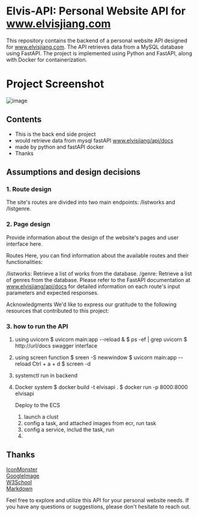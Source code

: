 # Elvis-API: Personal Website API for www.elvisjiang.com
This repository contains the backend of a personal website API designed for www.elvisjiang.com. The API retrieves data from a MySQL database using FastAPI. The project is implemented using Python and FastAPI, along with Docker for containerization.

# Project Screenshot
![image](https://github.com/jiangc7/Elvis-API/assets/118397495/6ad7b3ef-c111-40a0-91e6-b9a025bf71ed)

## Contents  

- This is the back end side project
- would retrieve data from mysql  fastAPI www.elvisjiang/api/docs
- made by python and fastAPI docker
- Thanks




## Assumptions and design decisions

### 1. Route design


The site's routes are divided into two main endpoints: /listworks and /listgenre.


### 2. Page design

Provide information about the design of the website's pages and user interface here.

Routes
Here, you can find information about the available routes and their functionalities:

/listworks: Retrieve a list of works from the database.
/genre: Retrieve a list of genres from the database.
Please refer to the FastAPI documentation at www.elvisjiang/api/docs for detailed information on each route's input parameters and expected responses.

Acknowledgments
We'd like to express our gratitude to the following resources that contributed to this project:

### 3. how to run the API
1. using uvicorn
   $ uvicorn main:app --reload &
   $ ps -ef | grep uvicorn
   $ http://url/docs
     swagger interface
3. using screen function
   $ sreen -S newwindow
   $ uvicorn main:app --reload
   Ctrl + a + d
   $ screen -d
4. systemctl run in backend
5. Docker system
   $ docker build -t elvisapi .
   $ docker run -p 8000:8000 elvisapi

   Deploy to the ECS
   1. launch a clust
   2. config a task, and attached images from ecr, run task
   3. config a service, includ the task, run
   4. 
   


## Thanks

[IconMonster](https://getbootstrap.com/)  
[GoogleImage](https://www.google.com/imghp)  
[W3School](https://www.w3schools.com/)  
[Markdown](https://markdown.com.cn/)  


Feel free to explore and utilize this API for your personal website needs. If you have any questions or suggestions, please don't hesitate to reach out.
